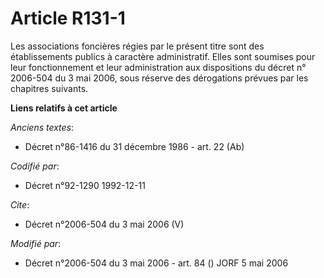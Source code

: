 # Article R131-1

Les associations foncières régies par le présent titre sont des établissements publics à caractère administratif. Elles sont
soumises pour leur fonctionnement et leur administration aux dispositions du décret n° 2006-504 du 3 mai 2006, sous réserve
des dérogations prévues par les chapitres suivants.

**Liens relatifs à cet article**

_Anciens textes_:

  - Décret n°86-1416 du 31 décembre 1986 - art. 22 (Ab)

_Codifié par_:

  - Décret n°92-1290 1992-12-11

_Cite_:

  - Décret n°2006-504 du 3 mai 2006 (V)

_Modifié par_:

  - Décret n°2006-504 du 3 mai 2006 - art. 84 () JORF 5 mai 2006
